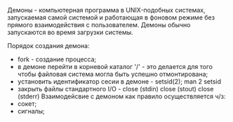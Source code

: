 Демоны - компьютерная программа в UNIX-подобных системах, запускаемая самой системой и работающая в фоновом режиме без прямого взаимодействия с пользователем.
Демоны обычно запускаются во время загрузки системы.

Порядок создания демона:
- fork - создание процесса;
- в демоне перейти в корневой каталог '/' - это делается для того чтобы файловая система могла быть успешно отмонтирована;
- установить идентификатор сесии в демоне - setsid(2); man 2 setsid
- закрыть файлы стандартного I/O - 	close (stdin)
									close (stout)
									close (stderr)
Взаимодейсвие с демоном как правило осуществляется ч/з:
- сокет;
- сигналы;
